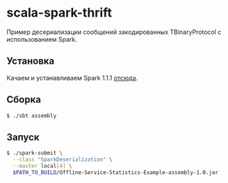# scala-spark-thrift

Пример десериализации сообщений закодированных TBinaryProtocol с использованием Spark.

## Установка

Качаем и устанавливаем Spark 1.1.1 [отсюда](http://spark.apache.org/downloads.html).

## Сборка

```bash
$ ./sbt assembly
```

## Запуск

```bash
$ ./spark-submit \
  --class "SparkDeserialization" \
  --master local[4] \
  $PATH_TO_BUILD/Offline-Service-Statistics-Example-assembly-1.0.jar
```
